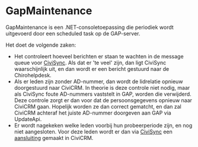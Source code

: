 # GapMaintenance

GapMaintenance is een .NET-consoletoepassing die periodiek wordt uitgevoerd
door een scheduled task op de GAP-server.

Het doet de volgende zaken:

* Het controleert hoeveel berichten er staan te wachten in de message queue
  voor [CiviSync](SyncGapCivi.md). Als dat er 'te veel' zijn, dan ligt
  CiviSync waarschijnlijk uit, en dan wordt er een bericht gestuurd naar
  de Chirohelpdesk.
* Als er leden zijn zonder AD-nummer, dan wordt de lidrelatie opnieuw
  doorgestuurd naar CiviCRM. In theorie is deze controle niet nodig, maar
  als CiviSync foute AD-nummers vaststelt in GAP, worden die verwijderd.
  Deze controle zorgt er dan voor dat de persoonsgegevens opnieuw naar
  CiviCRM gaan. Hopelijk worden ze dan correct gematcht, en dan zal
  CiviCRM achteraf het juiste AD-nummer doorgeven aan GAP via
  UpdateApi.
* Er wordt nagekeken welke leden voorbij hun probeerperiode zijn, en
  nog niet aangesloten. Voor deze leden wordt er dan via
  [CiviSync](SyncGapCivi.md) een
  [aansluiting](https://gitlab.chiro.be/civi/chirocivi/blob/dev/doc/Aansluitingen.md)
  gemaakt in CiviCRM.
